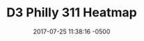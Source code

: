 ---
layout: post
title:  "D3 Philly 311 Heatmap"
date:   2017-07-25 11:38:16 -0500
categories: personal
image: d3heatmap.png
descrip: "A D3.js heatmap module to visualize the density of 311 requests throughout the week"
link: https://adriennemcd.github.io/d3-311-heatmap-chart/
---